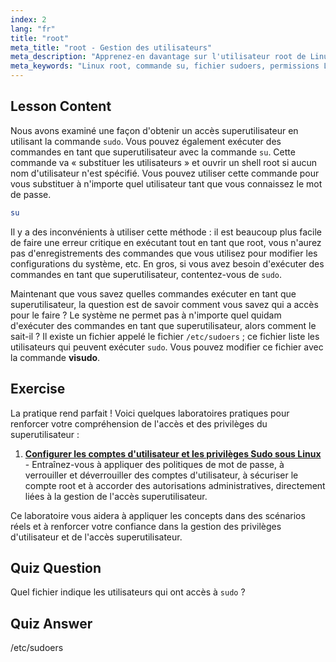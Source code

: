 ```yaml
---
index: 2
lang: "fr"
title: "root"
meta_title: "root - Gestion des utilisateurs"
meta_description: "Apprenez-en davantage sur l'utilisateur root de Linux, la commande su et le fichier /etc/sudoers. Comprenez l'accès et les autorisations du superutilisateur sous Linux avec ce guide pour débutants."
meta_keywords: "Linux root, commande su, fichier sudoers, permissions Linux, superutilisateur, tutoriel Linux, guide du débutant"
---
```


## Lesson Content

Nous avons examiné une façon d'obtenir un accès superutilisateur en utilisant la commande `sudo`. Vous pouvez également exécuter des commandes en tant que superutilisateur avec la commande `su`. Cette commande va « substituer les utilisateurs » et ouvrir un shell root si aucun nom d'utilisateur n'est spécifié. Vous pouvez utiliser cette commande pour vous substituer à n'importe quel utilisateur tant que vous connaissez le mot de passe.

```bash
su
```

Il y a des inconvénients à utiliser cette méthode : il est beaucoup plus facile de faire une erreur critique en exécutant tout en tant que root, vous n'aurez pas d'enregistrements des commandes que vous utilisez pour modifier les configurations du système, etc. En gros, si vous avez besoin d'exécuter des commandes en tant que superutilisateur, contentez-vous de `sudo`.

Maintenant que vous savez quelles commandes exécuter en tant que superutilisateur, la question est de savoir comment vous savez qui a accès pour le faire ? Le système ne permet pas à n'importe quel quidam d'exécuter des commandes en tant que superutilisateur, alors comment le sait-il ? Il existe un fichier appelé le fichier `/etc/sudoers` ; ce fichier liste les utilisateurs qui peuvent exécuter `sudo`. Vous pouvez modifier ce fichier avec la commande **visudo**.

## Exercise

La pratique rend parfait ! Voici quelques laboratoires pratiques pour renforcer votre compréhension de l'accès et des privilèges du superutilisateur :

1. **[Configurer les comptes d'utilisateur et les privilèges Sudo sous Linux](https://labex.io/fr/labs/comptia-configure-user-accounts-and-sudo-privileges-in-linux-590856)** - Entraînez-vous à appliquer des politiques de mot de passe, à verrouiller et déverrouiller des comptes d'utilisateur, à sécuriser le compte root et à accorder des autorisations administratives, directement liées à la gestion de l'accès superutilisateur.

Ce laboratoire vous aidera à appliquer les concepts dans des scénarios réels et à renforcer votre confiance dans la gestion des privilèges d'utilisateur et de l'accès superutilisateur.

## Quiz Question

Quel fichier indique les utilisateurs qui ont accès à `sudo` ?

## Quiz Answer

/etc/sudoers
